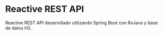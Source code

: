 # Reactive REST API
Reactive REST API desarrollado utilizando Spring Boot con RxJava y base de datos H2.

